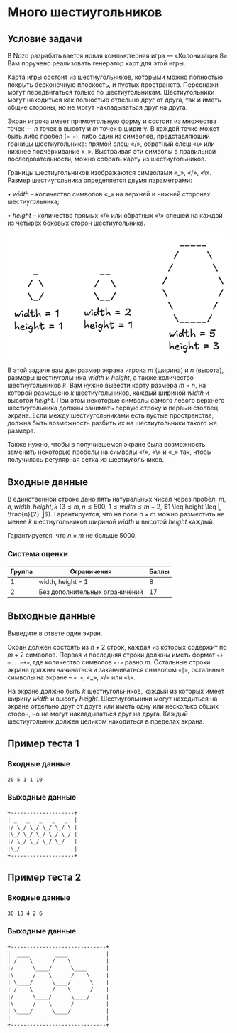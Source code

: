 # Много шестиугольников

## Условие задачи

В Nozo разрабатывается новая компьютерная игра — «Колонизация 8». Вам поручено реализовать генератор карт для этой игры.

Карта игры состоит из шестиугольников, которыми можно полностью покрыть бесконечную плоскость, и пустых пространств. Персонажи могут передвигаться только по шестиугольникам. Шестиугольники могут находиться как полностью отдельно друг от друга, так и иметь общие стороны, но не могут накладываться друг на друга.

Экран игрока имеет прямоугольную форму и состоит из множества точек — $n$ точек в высоту и $m$ точек в ширину. В каждой точке может быть либо пробел $(\texttt{« »}),$ либо один из символов, представляющий границы шестиугольника: прямой слеш «/», обратный слеш «\» или нижнее подчёркивание «_». Выстраивая эти символы в правильной последовательности, можно собрать карту из шестиугольников.

Границы шестиугольников изображаются символами «_», «/», «\». Размер шестиугольника определяется двумя параметрами:

• $width$ – количество символов «_» на верхней и нижней сторонах шестиугольника;

• $height$ – количество прямых «/» или обратных «\» слешей на каждой из четырёх боковых сторон шестиугольника.

![](./hexo-examples.png)

В этой задаче вам дан размер экрана игрока $m$ (ширина) и $n$ (высота), размеры шестиугольника $width$ и $height$, а также количество шестиугольников $k$. Вам нужно вывести карту размера $m \times n$, на которой размещено $k$ шестиугольников, каждый шириной $width$ и высотой $height$. При этом некоторые символы самого левого верхнего шестиугольника должны занимать первую строку и первый столбец экрана. Если между шестиугольниками есть пустые пространства, должна быть возможность разбить их на шестиугольники такого же размера. 

Также нужно, чтобы в получившемся экране была возможность заменить некоторые пробелы на символы «/», «\» и «_» так, чтобы получилась регулярная сетка из шестиугольников.

## Входные данные

В единственной строке дано пять натуральных чисел через пробел: $m, n, width, height, k$ ($3 \leq m, n \leq 500$, $1 \leq width \leq m-2$, $1 \leq height \leq ⎣ \frac{n}{2} ⎦$). Гарантируется, что на поле $n \times m$ можно разместить не менее $k$ шестиугольников шириной $width$ и высотой $height$ каждый.

Гарантируется, что $n \times m$ не больше $5000$.

### Система оценки

| Группа | Ограничения | Баллы |
|--------|-------------|-------|
| 1 | width, height = 1 | 8 |
| 2 | Без дополнительных ограничений | 17 |

## Выходные данные

Выведите в ответе один экран.

Экран должен состоять из $n+2$ строк, каждая из которых содержит по $m+2$ символов. Первая и последняя строки должны иметь формат $\texttt{«+---...---+»}$, где количество символов $\texttt{«-»}$ равно $m$. Остальные строки экрана должны начинаться и заканчиваться символом $\texttt{«|»}$, остальные символы на экране – $\texttt{« »}$, «_», «/» или «\».

На экране должно быть $k$ шестиугольников, каждый из которых имеет ширину $width$ и высоту $height$. Шестиугольники могут находиться на экране отдельно друг от друга или иметь одну или несколько общих сторон, но не могут накладываться друг на друга. Каждый шестиугольник должен целиком находиться в пределах экрана.

## Пример теста 1

### Входные данные

```
20 5 1 1 10

```

### Выходные данные

```
+--------------------+
| _   _   _   _   _  |
|/ \_/ \_/ \_/ \_/ \ |
|\_/ \_/ \_/ \_/ \_/ |
|/ \_/ \_/ \_/ \_/   |
|\_/                 |
+--------------------+

```

## Пример теста 2

### Входные данные

```
30 10 4 2 6

```

### Выходные данные

```
+------------------------------+
|  ____        ____            |
| /    \      /    \           |
|/      \____/      \____      |
|\      /    \      /    \     |
| \____/      \____/      \    |
| /    \      /    \      /    |
|/      \____/      \____/     |
|\      /    \      /          |
| \____/      \____/           |
|                              |
+------------------------------+

```